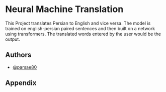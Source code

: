 # Neural Machine Translation

This Project translates Persian to English and vice versa. 
The model is trained on english-persian paired sentences and then built on a network using transformers.
The translated words entered by the user would be the output. 



## Authors

- [@parsae80](https://www.github.com/parsae80)


## Appendix

